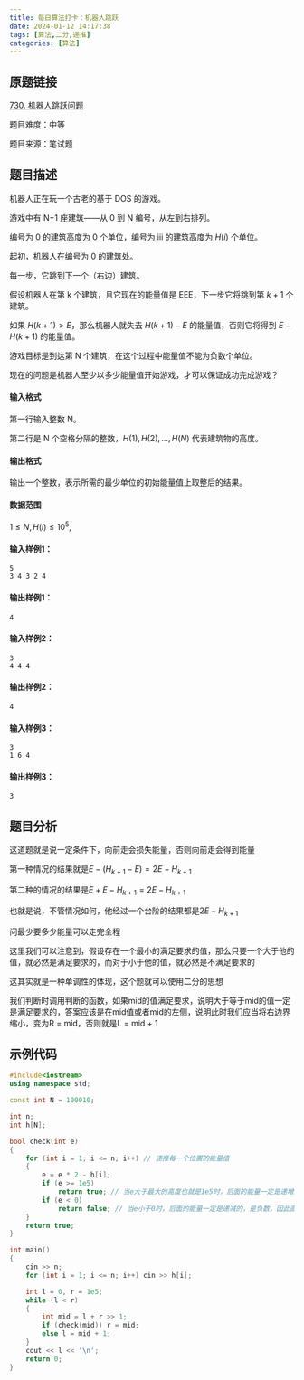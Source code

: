 ```yaml
---
title: 每日算法打卡：机器人跳跃
date: 2024-01-12 14:17:38
tags: [算法,二分,递推]
categories: [算法]
---
```


## 原题链接

[730. 机器人跳跃问题](https://www.acwing.com/problem/content/732/)

题目难度：中等

题目来源：笔试题

## 题目描述

机器人正在玩一个古老的基于 DOS 的游戏。

游戏中有 N+1 座建筑——从 0 到 N 编号，从左到右排列。

编号为 0 的建筑高度为 0 个单位，编号为 iii 的建筑高度为 $H(i)$ 个单位。

起初，机器人在编号为 0 的建筑处。

每一步，它跳到下一个（右边）建筑。

假设机器人在第 k 个建筑，且它现在的能量值是 EEE，下一步它将跳到第 $k+1$ 个建筑。

如果 $H(k+1)>E$，那么机器人就失去 $H(k+1)-E$ 的能量值，否则它将得到 $E-H(k+1)$ 的能量值。

游戏目标是到达第 N 个建筑，在这个过程中能量值不能为负数个单位。

现在的问题是机器人至少以多少能量值开始游戏，才可以保证成功完成游戏？

#### 输入格式

第一行输入整数 N。

第二行是 N 个空格分隔的整数，$H(1),H(2),…,H(N)$ 代表建筑物的高度。

#### 输出格式

输出一个整数，表示所需的最少单位的初始能量值上取整后的结果。

#### 数据范围

$1 \le N,H(i) \le 10^5,$

#### 输入样例1：

```
5
3 4 3 2 4 
```

#### 输出样例1：

```
4 
```

#### 输入样例2：

```
3
4 4 4 
```

#### 输出样例2：

```
4 
```

#### 输入样例3：

```
3
1 6 4 
```

#### 输出样例3：

```
3 
```

## 题目分析

这道题就是说一定条件下，向前走会损失能量，否则向前走会得到能量

第一种情况的结果就是$E-(H_{k+1}-E)=2E-H_{k+1}$

第二种的情况的结果是$E+E-H_{k+1}=2E-H_{k+1}$

也就是说，不管情况如何，他经过一个台阶的结果都是$2E-H_{k+1}$

问最少要多少能量可以走完全程

这里我们可以注意到，假设存在一个最小的满足要求的值，那么只要一个大于他的值，就必然是满足要求的，而对于小于他的值，就必然是不满足要求的

这其实就是一种单调性的体现，这个题就可以使用二分的思想

我们判断时调用判断的函数，如果mid的值满足要求，说明大于等于mid的值一定是满足要求的，答案应该是在mid值或者mid的左侧，说明此时我们应当将右边界缩小，变为R = mid，否则就是L = mid + 1

 ## 示例代码

```cpp
#include<iostream>
using namespace std;

const int N = 100010;

int n;
int h[N];

bool check(int e)
{
    for (int i = 1; i <= n; i++) // 递推每一个位置的能量值
    {
        e = e * 2 - h[i];
        if (e >= 1e5)
            return true; // 当e大于最大的高度也就是1e5时，后面的能量一定是递增的，因此直接返回true即可
        if (e < 0)
            return false; // 当e小于0时，后面的能量一定是递减的，是负数，因此直接返回false
    }
    return true;
}

int main()
{
    cin >> n;
    for (int i = 1; i <= n; i++) cin >> h[i];

    int l = 0, r = 1e5;
    while (l < r)
    {
        int mid = l + r >> 1;
        if (check(mid)) r = mid;
        else l = mid + 1;
    }
    cout << l << '\n';
    return 0;
}
```

